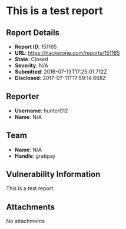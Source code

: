 # This is a test report

## Report Details
- **Report ID**: 151165
- **URL**: https://hackerone.com/reports/151165
- **State**: Closed
- **Severity**: N/A
- **Submitted**: 2016-07-13T17:25:01.712Z
- **Disclosed**: 2017-07-11T17:59:14.668Z

## Reporter
- **Username**: hunter012
- **Name**: N/A

## Team
- **Name**: N/A
- **Handle**: gratipay

## Vulnerability Information
This is a test report. 

## Attachments
No attachments
